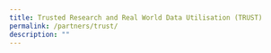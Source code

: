 ```yaml
---
title: Trusted Research and Real World Data Utilisation (TRUST)
permalink: /partners/trust/
description: ""
---
```

